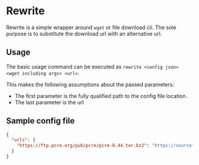 # Rewrite

Rewrite is a simple wrapper around `wget` or file download cli. The sole purpose is to
substitute the download url with an alternative url. 

## Usage

The basic usage command can be executed as  `rewrite <config json> <wget including args> <url>`. 

This makes the following assumptions about the passed parameters:
* The first parameter is the fully qualified path to the config file location.
* The last parameter is the url

## Sample config file

```json
{
  "urls": {
    "https://ftp.pcre.org/pub/pcre/pcre-8.44.tar.bz2": "https://sourceforge.net/projects/pcre/files/pcre/8.44/pcre-8.44.tar.bz2"
  }
}
```

